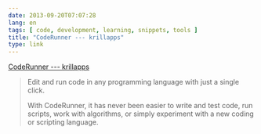 ```yaml
---
date: 2013-09-20T07:07:28
lang: en
tags: [ code, development, learning, snippets, tools ]
title: "CodeRunner --- krillapps"
type: link
---
```


[CodeRunner --- krillapps](http://krillapps.com/coderunner/)

> Edit and run code in any programming language with just a single
> click.
>
> With CodeRunner, it has never been easier to write and test code, run
> scripts, work with algorithms, or simply experiment with a new coding
> or scripting language.

